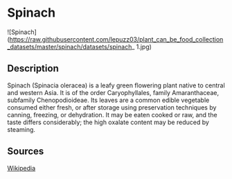 # Spinach

![Spinach](https://raw.githubusercontent.com/lepuzz03/plant_can_be_food_collection_datasets/master/spinach/datasets/spinach_ 1.jpg)

## Description

Spinach (Spinacia oleracea) is a leafy green flowering plant native to central and western Asia. It is of the order Caryophyllales, family Amaranthaceae, subfamily Chenopodioideae. Its leaves are a common edible vegetable consumed either fresh, or after storage using preservation techniques by canning, freezing, or dehydration. It may be eaten cooked or raw, and the taste differs considerably; the high oxalate content may be reduced by steaming.

## Sources
[Wikipedia](https://en.wikipedia.org/wiki/Spinach)
